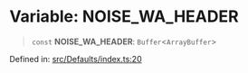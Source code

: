 # Variable: NOISE\_WA\_HEADER

> `const` **NOISE\_WA\_HEADER**: `Buffer`\<`ArrayBuffer`\>

Defined in: [src/Defaults/index.ts:20](https://github.com/Fokusdotid/bail/blob/99acc683da8779d62a0509bb4108fdb35cb2b061/src/Defaults/index.ts#L20)
